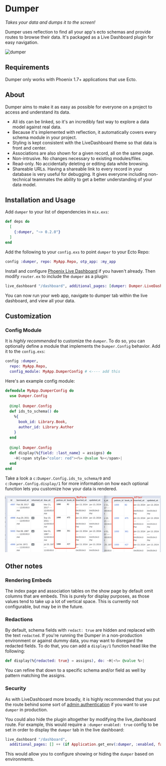 # Dumper

_Takes your data and dumps it to the screen!_

Dumper uses reflection to find all your app's ecto schemas and provide routes to browse their data.  It's packaged as a Live Dashboard plugin for easy navigation.

![dumper](assets/dumper.gif)

## Requirements
Dumper only works with Phoenix 1.7+ applications that use Ecto.

## About
Dumper aims to make it as easy as possible for everyone on a project to access and understand its data.

- All ids can be linked, so it's an incredibly fast way to explore a data model against real data.
- Because it's implemented with reflection, it automatically covers every schema module in your project.
- Styling is kept consistent with the LiveDashboard theme so that data is front and center.
- Associations are also shown for a given record, all on the same page.
- Non-intrusive. No changes necessary to existing modules/files.
- Read-only.  No accidentally deleting or editing data while browsing.
- Shareable URLs. Having a shareable link to every record in your database is very useful for debugging. It gives everyone including non-technical teammates the ability to get a better understanding of your data model.

## Installation and Usage
Add `dumper` to your list of dependencies in `mix.exs`:

```elixir
def deps do
  [
    {:dumper, "~> 0.2.0"}
  ]
end
```

Add the following to your `config.exs` to point `dumper` to your Ecto Repo:
```elixir
config :dumper, repo: MyApp.Repo, otp_app: :my_app
```

Install and configure [Phoenix Live Dashboard](https://hexdocs.pm/phoenix_live_dashboard) if you haven't already.  Then modify `router.ex` to include the `dumper` as a plugin:

``` elixir
live_dashboard "/dashboard", additional_pages: [dumper: Dumper.LiveDashboardPage]
```

You can now run your web app, navigate to dumper tab within the live dashboard, and view all your data.

## Customization

### Config Module
It is *highly recommended* to customize the `dumper`.  To do so, you can optionally define a module that implements the `Dumper.Config` behavior.  Add it to the `config.exs`:

``` elixir
config :dumper,
  repo: MyApp.Repo,
  config_module: MyApp.DumperConfig # <---- add this
```

Here's an example config module:

``` elixir
defmodule MyApp.DumperConfig do
  use Dumper.Config

  @impl Dumper.Config
  def ids_to_schema() do
    %{
      book_id: Library.Book,
      author_id: Library.Author
    }
  end

  @impl Dumper.Config
  def display(%{field: :last_name} = assigns) do
    ~H|<span style="color: red"><%= @value %></span>|
  end
end

```

Take a look a `c:Dumper.Config.ids_to_schema/0` and `c:Dumper.Config.display/1` for more information on how each optional function lets you customize how your data is rendered.

![dumper](assets/no-links-vs-links.png)


## Other notes

### Rendering Embeds
The index page and association tables on the show page by default omit columns that are embeds.  This is purely for display purposes, as those values tend to take up a lot of vertical space.  This is currently not configurable, but may be in the future.

### Redactions
By default, schema fields with `redact: true` are hidden and replaced with the text `redacted`.  If you're running the Dumper in a non-production environment or against dummy data, you may want to disregard the redacted fields.  To do that, you can add a `display/1` function head like the following:

``` elixir
def display(%{redacted: true} = assigns), do: ~H|<%= @value %>|
```

You can refine that down to a specific schema and/or field as well by pattern matching the assigns.

### Security
As with LiveDashboard more broadly, it is highly recommended that you put the route behind some sort of [admin authentication](https://hexdocs.pm/phoenix_live_dashboard/Phoenix.LiveDashboard.html#module-extra-add-dashboard-access-on-all-environments-including-production) if you want to use `dumper` in production.

You could also hide the plugin altogether by modifying the live_dashboard route.  For example, this would require a `:dumper` `enabled: true` config to be set in order to display the `dumper` tab in the live dashboard:

``` elixir
live_dashboard "/dashboard",
  additional_pages: [] ++ (if Application.get_env(:dumper, :enabled, false), do: [dumper: Dumper.LiveDashboardPage], else: [])
```

This would allow you to configure showing or hiding the `dumper` based on environments.
